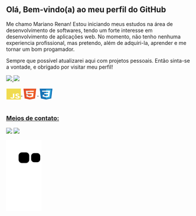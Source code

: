 ## Olá, Bem-vindo(a) ao meu perfil do GitHub
Me chamo Mariano Renan! Estou iniciando meus estudos na área de desenvolvimento de softwares, tendo um forte interesse em desenvolvimento de aplicações web. No momento, não tenho nenhuma experiencia profissional, mas pretendo, além de adquiri-la, aprender e me tornar um bom progamador.

Sempre que possível atualizarei aqui com projetos pessoais. Então sinta-se a vontade, e obrigado por visitar meu perfil!

 <div>
   <a href="https://github.com/mro-renan">
   <img height="180em" src="https://github-readme-stats.vercel.app/api?username=mro-renan&show_icons=true&theme=dark&include_all_commits=true&count_private=true"/>
   <img height="180em" src="https://github-readme-stats.vercel.app/api/top-langs/?username=mro-renan&layout=compact&langs_count=6&theme=dark"/>

</div>
<div style="display: inline_block"><br>
  <img align="center" alt="Js" height="30" width="40" src="https://raw.githubusercontent.com/devicons/devicon/master/icons/javascript/javascript-plain.svg">
  <img align="center" alt="HTML" height="30" width="40" src="https://raw.githubusercontent.com/devicons/devicon/master/icons/html5/html5-original.svg">
  <img align="center" alt="CSS" height="30" width="40" src="https://raw.githubusercontent.com/devicons/devicon/master/icons/css3/css3-original.svg">
</div>
 
 <br>
 
  ### Meios de contato:
 
<div> 
  <a href="https://instagram.com/mariano.renan_" target="_blank"><img src="https://img.shields.io/badge/-Instagram-%23E4405F?style=for-the-badge&logo=instagram&logoColor=white" target="_blank"></a>
  <a href = "marianorenan.pessoal@gmail.com"><img src="https://img.shields.io/badge/-Gmail-%23333?style=for-the-badge&logo=gmail&logoColor=white" target="_blank"></a>
  
  ![Snake animation](https://github.com/mro-renan/mro-renan/blob/output/github-contribution-grid-snake.svg)

</div>
